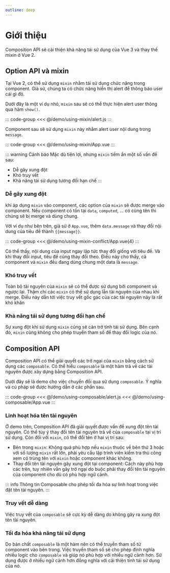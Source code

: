 ```yaml
---
outline: deep
---
```


# Giới thiệu
Composition API sẽ cải thiện khả năng tái sử dụng của Vue 3 và thay thế mixin ở Vue 2.

## Option API và mixin
Tại Vue 2, có thể sử dụng `mixin` nhằm tái sử dụng chức năng trong component. Giả sử, chúng ta có chức năng hiển thị alert để thông báo user cái gì đó.

Dưới đây là một ví dụ nhỏ, `mixin` sau sẽ có thể thực hiện alert user thông qua hàm `show()`.

::: code-group
<<< @/demo/using-mixin/alert.js
:::

Component sau sẽ sử dụng `mixin` này nhằm alert user nội dung trong `message`.

::: code-group
<<< @/demo/using-mixin/App.vue
:::

<DemoBlock>
<UsingMixin/>
</DemoBlock>

::: warning Cảnh báo
Mặc dù tiện lợi, nhưng `mixin` tiềm ẩn một số vấn đề sau:
* Dễ gây xung đột
* Khó truy vết
* Khả năng tái sử dụng tương đối hạn chế
:::

### Dễ gây xung đột
khi áp dụng `mixin` vào component, các option của `mixin` sẽ được merge vào component. Nếu component có tồn tại `data`, `computed`, ... có cùng tên thì chúng sẽ bị merge và dùng chung.

Với ví dụ như bên trên, giả sử ở `App.vue`, thêm `data.message` và thay đổi nội dung của tiêu đề thành <span v-pre>`{{message}}`</span>.

::: code-group
<<< @/demo/using-mixin-conflict/App.vue{4}
:::

<DemoBlock>
<UsingMixinConflict/>
</DemoBlock>

Có thể thấy, nội dung của input ngay lập tức thay đổi giống với tiêu đề. Và khi thay đổi input, tiêu đề cũng thay đổi theo. Điều này cho thấy, cả component và `mixin` đều đang dùng chung một data là `message`.

### Khó truy vết

Toàn bộ tài nguyên của `mixin` sẽ có thể được sử dụng bởi component và ngược lại. Thậm chí các `mixin` có thể sử dụng lẫn tài nguyên của nhau khi merge. Điều này dẫn tới việc truy vết gốc gác của các tài nguyên này là rất khó khăn

### Khả năng tái sử dụng tương đối hạn chế

Sự xung đột khi sử dụng `mixin` cũng sẽ cản trở tính tái sử dụng. Bên cạnh đó, `mixin` cũng không cho phép truyền tham số để thay đổi logic của nó.

## Composition API

Composition API có thể giải quyết các trở ngại của `mixin` bằng cách sử dụng các `composable`. Có thể hiểu `composable` là một hàm trả về các tài nguyên được xây dựng bằng Composition API.

Dưới đây sẽ là demo cho việc chuyển đổi qua sử dụng `composable`. Ý nghĩa và cú pháp sẽ được hướng dẫn ở các phần sau.

::: code-group
<<< @/demo/using-composable/alert.js
<<< @/demo/using-composable/App.vue
:::

<DemoBlock>
<UsingComposable/>
</DemoBlock>

### Linh hoạt hóa tên tài nguyên

Ở demo trên, Composition API đã giải quyết được vấn đề xung đột tên tài nguyên. Có thể tùy ý thay đổi tên tài nguyên trả về của `composable` tại vị trí sử dụng. Còn đối với `mixin`, có thể đổi tên ở hai vị trí sau:
* Bên trong `mixin`: Không quá phù hợp nếu `mixin` thuộc về bên thứ 3 hoặc với số lượng `mixin` rất lớn, phải yêu cầu lập trình viên kiểm tra thủ công xem có trùng tên với `mixin` hoặc component khác không.
* Thay đổi tên tài nguyên gây xung đột tại component: Cách này phù hợp các trên, tuy nhiên vẫn gây trở ngại do buộc phải thay đổi tên tài nguyên của component cho dù có phù hợp ngữ cảnh.

::: info Thông tin
Composable cho phép tối đa hóa sự linh hoạt trong việc đặt tên tài nguyên.
:::

### Truy vết dễ dàng

Việc truy vết của `composable` sẽ cực kỳ dễ dàng do không gây ra xung đột tên tài nguyên.

### Tối đa hóa khả năng tái sử dụng

Do bản chất `composable` là một hàm nên có thể truyền tham số từ component vào bên trong. Việc truyền tham số sẽ cho phép định nghĩa nhiều logic cho `composable` và giúp nó phù hợp với nhiều ngữ cảnh hơn. Sử dụng được ở nhiều ngữ cảnh hơn đồng nghĩa với cải thiện tính tái sử dụng của nó.


<script setup>
import {default as UsingMixin} from "../../demo/using-mixin/App.vue";
import {default as UsingMixinConflict} from "../../demo/using-mixin-conflict/App.vue";
import {default as UsingComposable} from "../../demo/using-composable/App.vue";
</script>
